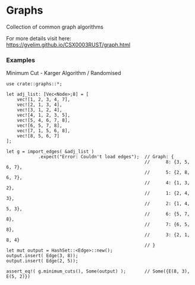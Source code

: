 # Graphs
Collection of common graph algorithms

For more details visit here:
https://gvelim.github.io/CSX0003RUST/graph.html

### Examples
Minimum Cut - Karger Algorithm / Randomised
```rust,no_run,noplayground
use crate::graphs::*;

let adj_list: [Vec<Node>;8] = [
    vec![1, 2, 3, 4, 7],
    vec![2, 1, 3, 4],
    vec![3, 1, 2, 4],
    vec![4, 1, 2, 3, 5],
    vec![5, 4, 6, 7, 8],
    vec![6, 5, 7, 8],
    vec![7, 1, 5, 6, 8],
    vec![8, 5, 6, 7]
];

let g = import_edges( &adj_list )
            .expect("Error: Couldn't load edges");  // Graph: {
                                                    //      8: {3, 5, 6, 7},
                                                    //      5: {2, 8, 6, 7},
                                                    //      4: {1, 3, 2},
                                                    //      1: {2, 4, 3},
                                                    //      2: {1, 4, 5, 3},
                                                    //      6: {5, 7, 8},
                                                    //      7: {6, 5, 8},
                                                    //      3: {2, 1, 8, 4}
                                                    // }
let mut output = HashSet::<Edge>::new();
output.insert( Edge(3, 8));
output.insert( Edge(2, 5));

assert_eq!( g.minimum_cuts(), Some(output) );       // Some({E(8, 3), E(5, 2)})

```
